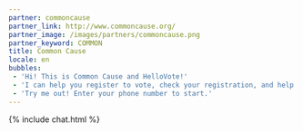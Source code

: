 ```yaml
---
partner: commoncause
partner_link: http://www.commoncause.org/
partner_image: /images/partners/commoncause.png
partner_keyword: COMMON
title: Common Cause
locale: en
bubbles:
 - 'Hi! This is Common Cause and HelloVote!'
 - 'I can help you register to vote, check your registration, and help your friends register.'
 - 'Try me out! Enter your phone number to start.'
---
```

{% include chat.html %}




